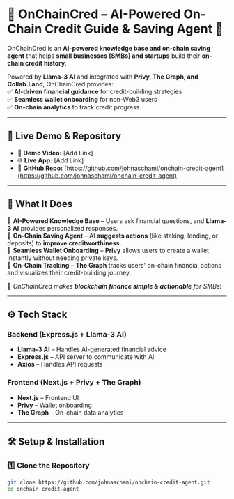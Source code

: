 # 🏦 OnChainCred – AI-Powered On-Chain Credit Guide & Saving Agent 🚀  

OnChainCred is an **AI-powered knowledge base and on-chain saving agent** that helps **small businesses (SMBs) and startups** build their **on-chain credit history**.  

Powered by **Llama-3 AI** and integrated with **Privy, The Graph, and Collab.Land**, OnChainCred provides:  
✅ **AI-driven financial guidance** for credit-building strategies  
✅ **Seamless wallet onboarding** for non-Web3 users  
✅ **On-chain analytics** to track credit progress  

---

## 🔗 **Live Demo & Repository**
- 🎥 **Demo Video:** [Add Link]  
- 🌐 **Live App:** [Add Link]  
- 📂 **GitHub Repo:** [https://github.com/johnaschami/onchain-credit-agent](https://github.com/johnaschami/onchain-credit-agent)  

---

## 📖 **What It Does**
🔹 **AI-Powered Knowledge Base** – Users ask financial questions, and **Llama-3 AI** provides personalized responses.  
🔹 **On-Chain Saving Agent** – AI **suggests actions** (like staking, lending, or deposits) to **improve creditworthiness**.  
🔹 **Seamless Wallet Onboarding** – **Privy** allows users to create a wallet instantly without needing private keys.  
🔹 **On-Chain Tracking** – **The Graph** tracks users' on-chain financial actions and visualizes their credit-building journey.  

🚀 *OnChainCred makes **blockchain finance simple & actionable** for SMBs!*

---

## ⚙️ **Tech Stack**
### **Backend (Express.js + Llama-3 AI)**
- **Llama-3 AI** – Handles AI-generated financial advice  
- **Express.js** – API server to communicate with AI  
- **Axios** – Handles API requests  

### **Frontend (Next.js + Privy + The Graph)**
- **Next.js** – Frontend UI  
- **Privy** – Wallet onboarding  
- **The Graph** – On-chain data analytics  

---

## 🛠 **Setup & Installation**
### **1️⃣ Clone the Repository**
```bash
git clone https://github.com/johnaschami/onchain-credit-agent.git
cd onchain-credit-agent
